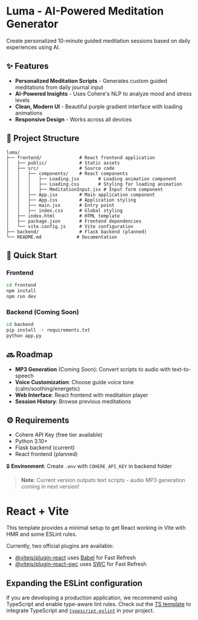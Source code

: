 # Luma - AI-Powered Meditation Generator

Create personalized 10-minute guided meditation sessions based on daily experiences using AI.

## ✨ Features

- **Personalized Meditation Scripts** - Generates custom guided meditations from daily journal input
- **AI-Powered Insights** - Uses Cohere's NLP to analyze mood and stress levels
- **Clean, Modern UI** - Beautiful purple gradient interface with loading animations
- **Responsive Design** - Works across all devices

## 📁 Project Structure

```
luma/
├── frontend/              # React frontend application
│   ├── public/            # Static assets
│   ├── src/               # Source code
│   │   ├── components/    # React components
│   │   │   ├── Loading.jsx       # Loading animation component
│   │   │   ├── Loading.css       # Styling for loading animation
│   │   │   ├── MeditationInput.jsx # Input form component
│   │   ├── App.jsx        # Main application component
│   │   ├── App.css        # Application styling
│   │   ├── main.jsx       # Entry point
│   │   ├── index.css      # Global styling
│   ├── index.html         # HTML template
│   ├── package.json       # Frontend dependencies
│   └── vite.config.js     # Vite configuration
├── backend/               # Flask backend (planned)
└── README.md             # Documentation
```

## 🚀 Quick Start

### Frontend
```bash
cd frontend
npm install
npm run dev
```

### Backend (Coming Soon)
```bash
cd backend
pip install -r requirements.txt
python app.py
```

## 🔜 Roadmap

- **MP3 Generation** (Coming Soon): Convert scripts to audio with text-to-speech
- **Voice Customization**: Choose guide voice tone (calm/soothing/energetic)
- **Web Interface**: React frontend with meditation player
- **Session History**: Browse previous meditations

## ⚙️ Requirements

- Cohere API Key (free tier available)
- Python 3.10+
- Flask backend (current)
- React frontend (planned)

🔒 **Environment**: Create `.env` with `COHERE_API_KEY` in backend folder

> **Note**: Current version outputs text scripts - audio MP3 generation coming in next version!

# React + Vite

This template provides a minimal setup to get React working in Vite with HMR and some ESLint rules.

Currently, two official plugins are available:

- [@vitejs/plugin-react](https://github.com/vitejs/vite-plugin-react/blob/main/packages/plugin-react/README.md) uses [Babel](https://babeljs.io/) for Fast Refresh
- [@vitejs/plugin-react-swc](https://github.com/vitejs/vite-plugin-react-swc) uses [SWC](https://swc.rs/) for Fast Refresh

## Expanding the ESLint configuration

If you are developing a production application, we recommend using TypeScript and enable type-aware lint rules. Check out the [TS template](https://github.com/vitejs/vite/tree/main/packages/create-vite/template-react-ts) to integrate TypeScript and [`typescript-eslint`](https://typescript-eslint.io) in your project.


